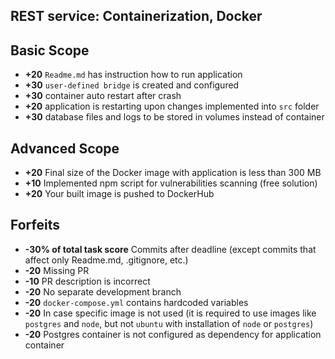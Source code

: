 ## REST service: Containerization, Docker

## Basic Scope

- **+20** `Readme.md` has instruction how to run application
- **+30** `user-defined bridge` is created and configured
- **+30**  container auto restart after crash
- **+20** application is restarting upon changes implemented into `src` folder
- **+30** database files and logs to be stored in volumes instead of container

## Advanced Scope

- **+20** Final size of the Docker image with application is less than 300 MB
- **+10** Implemented npm script for vulnerabilities scanning (free solution)
- **+20** Your built image is pushed to DockerHub

## Forfeits

- **-30% of total task score** Commits after deadline (except commits that affect only Readme.md, .gitignore, etc.)
- **-20** Missing PR 
- **-10** PR description is incorrect
- **-20** No separate development branch
- **-20** `docker-compose.yml` contains hardcoded variables
- **-20** In case specific image is not used (it is required to use images like `postgres` and `node`, but not `ubuntu` with installation of `node` or `postgres`)
- **-20** Postgres container is not configured as dependency for application container
